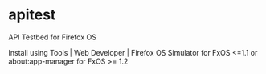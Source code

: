 apitest
=======

API Testbed for Firefox OS

Install using Tools | Web Developer | Firefox OS Simulator for FxOS <=1.1 or about:app-manager for FxOS >= 1.2
